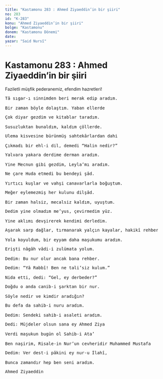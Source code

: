 ```yaml
---
title: "Kastamonu 283 : Ahmed Ziyaeddin’in bir şiiri"
no: 283
id: "K-283"
konu: "Ahmed Ziyaeddin’in bir şiiri"
bolge: "Kastamonu"
donem: "Kastamonu Dönemi"
date: 
yazar: "Said Nursî"
---
```


# Kastamonu 283 : Ahmed Ziyaeddin’in bir şiiri

Faziletli müşfik pederanemiz, efendim hazretleri!

<pre>
Tâ sıgar-ı sinnimden beri merak edip aradım.
 
Bir zaman böyle dolaştım. Yaban ellerde
</pre>

<pre>
Çok diyar gezdim ve kitablar taradım.
 
Susuzluktan bunaldım, kaldım çöllerde.
</pre>

<pre>
Ulema kisvesine bürünmüş sahtekârlardan dahi
 
Çıkmadı bir ehl-i dil, demedi “Halin nedir?”
</pre>

<pre>
Yalvara yakara derdime derman aradım.
 
Yine Mecnun gibi gezdim, Leyla’mı aradım.
</pre>

<pre>
Ne çare Huda etmedi bu bendeyi şâd.
 
Yırtıcı kuşlar ve vahşi canavarlarla boğuştum.
</pre>

<pre>
Meğer eylemezmiş her kulunu dilşâd.
 
Bir zaman halsiz, mecalsiz kaldım, uyuştum.
</pre>

<pre>
Dedim yine olmadım me’yus, çevirmedim yüz.
 
Yine aklımı devşirerek kendimi derledim.
</pre>

<pre>
Aşarak sarp dağlar, tırmanarak yalçın kayalar, hakikî rehber aradım.
 
Yola koyuldum, bir eyyam daha maşukumu aradım.
</pre>

<pre>
Erişti nâgâh vâdi-i zulümata yolum.
 
Dedim: Bu nur olur ancak bana rehber.
</pre>

<pre>
Dedim: “Yâ Rabbî! Ben ne tali’siz kulum.”
 
Nida etti, dedi: “Gel, ey derbeder?”
</pre>

<pre>
Doğdu o anda canib-i şarktan bir nur.
 
Söyle nedir ve kimdir aradığın?
</pre>

<pre>
Bu defa da sahib-i nuru aradım.
 
Dedim: Sendeki sahib-i asaleti aradım.
</pre>

<pre>
Dedi: Müjdeler olsun sana ey Ahmed Ziya
 
Verdi maşukun bugün ol Sahib-i Ata’
 
Ben naşirim, Risale-in Nur’un cevheridir Muhammed Mustafa
</pre>

<pre>
Dedim: Ver dest-i pâkini ey nur-u İlahî,
 
Bunca zamandır hep ben seni aradım.
</pre>

<pre>
Ahmed Ziyaeddin
</pre>
